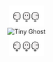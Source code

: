 <p align="center">
  <img src="./ghost.gif" alt="Tiny Ghost" /> <br>
  <img src="[https://images.steamusercontent.com/ugc/934927864602879061/21F7BCDE40A43F4595C08CCD544BD7249E661395/?imw=5000&imh=5000&ima=fit&impolicy=Letterbox&imcolor=%23000000&letterbox=false](https://media1.tenor.com/m/DiZ6wOY9jJwAAAAd/super-mario-world-boo.gif)" alt="Tiny Ghost" width="150"/> <br>
  <img src="./ghost.gif" alt="Tiny Ghost" />
</p>
 
